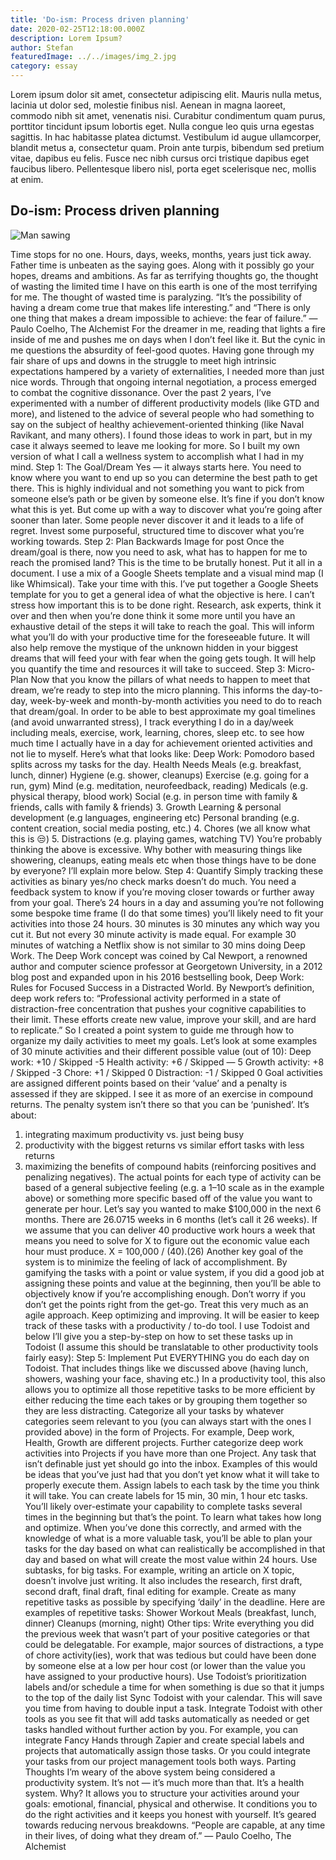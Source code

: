 ```yaml
---
title: 'Do-ism: Process driven planning'
date: 2020-02-25T12:18:00.000Z
description: Lorem Ipsum?
author: Stefan
featuredImage: ../../images/img_2.jpg
category: essay
---
```

Lorem ipsum dolor sit amet, consectetur adipiscing elit. Mauris nulla metus, lacinia ut dolor sed, molestie finibus nisl. Aenean in magna laoreet, commodo nibh sit amet, venenatis nisi. Curabitur condimentum quam purus, porttitor tincidunt ipsum lobortis eget. Nulla congue leo quis urna egestas sagittis. In hac habitasse platea dictumst. Vestibulum id augue ullamcorper, blandit metus a, consectetur quam. Proin ante turpis, bibendum sed pretium vitae, dapibus eu felis. Fusce nec nibh cursus orci tristique dapibus eget faucibus libero. Pellentesque libero nisl, porta eget scelerisque nec, mollis at enim.

## Do-ism: Process driven planning

![Man sawing](../../images/img_1.jpg)

Time stops for no one. Hours, days, weeks, months, years just tick away. Father time is unbeaten as the saying goes. Along with it possibly go your hopes, dreams and ambitions. As far as terrifying thoughts go, the thought of wasting the limited time I have on this earth is one of the most terrifying for me. The thought of wasted time is paralyzing.
“It’s the possibility of having a dream come true that makes life interesting.” and “There is only one thing that makes a dream impossible to achieve: the fear of failure.”
― Paulo Coelho, The Alchemist
For the dreamer in me, reading that lights a fire inside of me and pushes me on days when I don’t feel like it. But the cynic in me questions the absurdity of feel-good quotes. Having gone through my fair share of ups and downs in the struggle to meet high intrinsic expectations hampered by a variety of externalities, I needed more than just nice words. Through that ongoing internal negotiation, a process emerged to combat the cognitive dissonance.
Over the past 2 years, I’ve experimented with a number of different productivity models (like GTD and more), and listened to the advice of several people who had something to say on the subject of healthy achievement-oriented thinking (like Naval Ravikant, and many others). I found those ideas to work in part, but in my case it always seemed to leave me looking for more. So I built my own version of what I call a wellness system to accomplish what I had in my mind.
Step 1: The Goal/Dream
Yes — it always starts here. You need to know where you want to end up so you can determine the best path to get there. This is highly individual and not something you want to pick from someone else’s path or be given by someone else.
It’s fine if you don’t know what this is yet. But come up with a way to discover what you’re going after sooner than later. Some people never discover it and it leads to a life of regret. Invest some purposeful, structured time to discover what you’re working towards.
Step 2: Plan Backwards
Image for post
Once the dream/goal is there, now you need to ask, what has to happen for me to reach the promised land? This is the time to be brutally honest. Put it all in a document. I use a mix of a Google Sheets template and a visual mind map (I like Whimsical). Take your time with this. I’ve put together a Google Sheets template for you to get a general idea of what the objective is here.
I can’t stress how important this is to be done right. Research, ask experts, think it over and then when you’re done think it some more until you have an exhaustive detail of the steps it will take to reach the goal. This will inform what you’ll do with your productive time for the foreseeable future.
It will also help remove the mystique of the unknown hidden in your biggest dreams that will feed your with fear when the going gets tough. It will help you quantify the time and resources it will take to succeed.
Step 3: Micro-Plan
Now that you know the pillars of what needs to happen to meet that dream, we’re ready to step into the micro planning. This informs the day-to-day, week-by-week and month-by-month activities you need to do to reach that dream/goal. In order to be able to best approximate my goal timelines (and avoid unwarranted stress), I track everything I do in a day/week including meals, exercise, work, learning, chores, sleep etc. to see how much time I actually have in a day for achievement oriented activities and not lie to myself.
Here’s what that looks like:
Deep Work: Pomodoro based splits across my tasks for the day.
Health Needs
Meals (e.g. breakfast, lunch, dinner)
Hygiene (e.g. shower, cleanups)
Exercise (e.g. going for a run, gym)
Mind (e.g. meditation, neurofeedback, reading)
Medicals (e.g. physical therapy, blood work)
Social (e.g. in person time with family & friends, calls with family & friends)
3. Growth
Learning & personal development (e.g languages, engineering etc)
Personal branding (e.g. content creation, social media posting, etc.)
4. Chores (we all know what this is 😒)
5. Distractions (e.g. playing games, watching TV)
You’re probably thinking the above is excessive. Why bother with measuring things like showering, cleanups, eating meals etc when those things have to be done by everyone? I’ll explain more below.
Step 4: Quantify
Simply tracking these activities as binary yes/no check marks doesn’t do much. You need a feedback system to know if you’re moving closer towards or further away from your goal. There’s 24 hours in a day and assuming you’re not following some bespoke time frame (I do that some times) you’ll likely need to fit your activities into those 24 hours. 30 minutes is 30 minutes any which way you cut it. But not every 30 minute activity is made equal. For example 30 minutes of watching a Netflix show is not similar to 30 mins doing Deep Work. The Deep Work concept was coined by Cal Newport, a renowned author and computer science professor at Georgetown University, in a 2012 blog post and expanded upon in his 2016 bestselling book, Deep Work: Rules for Focused Success in a Distracted World. By Newport’s definition, deep work refers to:
“Professional activity performed in a state of distraction-free concentration that pushes your cognitive capabilities to their limit. These efforts create new value, improve your skill, and are hard to replicate.”
So I created a point system to guide me through how to organize my daily activities to meet my goals. Let’s look at some examples of 30 minute activities and their different possible value (out of 10):
Deep work: +10 / Skipped -5
Health activity: +6 / Skipped — 5
Growth activity: +8 / Skipped -3
Chore: +1 / Skipped 0
Distraction: -1 / Skipped 0
Goal activities are assigned different points based on their ‘value’ and a penalty is assessed if they are skipped. I see it as more of an exercise in compound returns. The penalty system isn’t there so that you can be ‘punished’. It’s about:
1. integrating maximum productivity vs. just being busy
2. productivity with the biggest returns vs similar effort tasks with less returns
3. maximizing the benefits of compound habits (reinforcing positives and penalizing negatives).
The actual points for each type of activity can be based of a general subjective feeling (e.g. a 1–10 scale as in the example above) or something more specific based off of the value you want to generate per hour.
Let’s say you wanted to make $100,000 in the next 6 months. There are 26.0715 weeks in 6 months (let’s call it 26 weeks). If we assume that you can deliver 40 productive work hours a week that means you need to solve for X to figure out the economic value each hour must produce. X = 100,000 / (40).(26)
Another key goal of the system is to minimize the feeling of lack of accomplishment. By gamifying the tasks with a point or value system, if you did a good job at assigning these points and value at the beginning, then you’ll be able to objectively know if you’re accomplishing enough. Don’t worry if you don’t get the points right from the get-go. Treat this very much as an agile approach. Keep optimizing and improving.
It will be easier to keep track of these tasks with a productivity / to-do tool. I use Todoist and below I’ll give you a step-by-step on how to set these tasks up in Todoist (I assume this should be translatable to other productivity tools fairly easy):
Step 5: Implement
Put EVERYTHING you do each day on Todoist. That includes things like we discussed above (having lunch, showers, washing your face, shaving etc.) In a productivity tool, this also allows you to optimize all those repetitive tasks to be more efficient by either reducing the time each takes or by grouping them together so they are less distracting.
Categorize all your tasks by whatever categories seem relevant to you (you can always start with the ones I provided above) in the form of Projects. For example, Deep work, Health, Growth are different projects. Further categorize deep work activities into Projects if you have more than one Project. Any task that isn’t definable just yet should go into the inbox. Examples of this would be ideas that you’ve just had that you don’t yet know what it will take to properly execute them.
Assign labels to each task by the time you think it will take. You can create labels for 15 min, 30 min, 1 hour etc tasks. You’ll likely over-estimate your capability to complete tasks several times in the beginning but that’s the point. To learn what takes how long and optimize. When you’ve done this correctly, and armed with the knowledge of what is a more valuable task, you’ll be able to plan your tasks for the day based on what can realistically be accomplished in that day and based on what will create the most value within 24 hours.
Use subtasks, for big tasks. For example, writing an article on X topic, doesn’t involve just writing. It also includes the research, first draft, second draft, final draft, final editing for example.
Create as many repetitive tasks as possible by specifying ‘daily’ in the deadline. Here are examples of repetitive tasks:
Shower
Workout
Meals (breakfast, lunch, dinner)
Cleanups (morning, night)
Other tips:
Write everything you did the previous week that wasn’t part of your positive categories or that could be delegatable. For example, major sources of distractions, a type of chore activity(ies), work that was tedious but could have been done by someone else at a low per hour cost (or lower than the value you have assigned to your productive hours).
Use Todoist’s prioritization labels and/or schedule a time for when something is due so that it jumps to the top of the daily list
Sync Todoist with your calendar. This will save you time from having to double input a task.
Integrate Todoist with other tools as you see fit that will add tasks automatically as needed or get tasks handled without further action by you. For example, you can integrate Fancy Hands through Zapier and create special labels and projects that automatically assign those tasks. Or you could integrate your tasks from our project management tools both ways.
Parting Thoughts
I’m weary of the above system being considered a productivity system. It’s not — it’s much more than that. It’s a health system. Why? It allows you to structure your activities around your goals: emotional, financial, physical and otherwise. It conditions you to do the right activities and it keeps you honest with yourself. It’s geared towards reducing nervous breakdowns.
“People are capable, at any time in their lives, of doing what they dream of.”
― Paulo Coelho, The Alchemist

